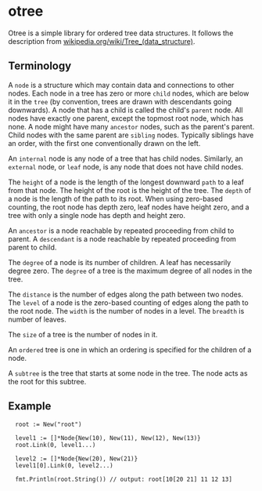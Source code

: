 # otree

Otree is a simple library for ordered tree data structures. It follows the
description from
[wikipedia.org/wiki/Tree_(data_structure)](https://en.wikipedia.org/wiki/Tree_(data_structure)).

## Terminology

A `node` is a structure which may contain data and connections to other nodes.
Each node in a tree has zero or more `child` nodes, which are below it in the
`tree` (by convention, trees are drawn with descendants going downwards). A node
that has a child is called the child's `parent` node. All nodes have exactly one
parent, except the topmost root node, which has none. A node might have many
`ancestor` nodes, such as the parent's parent. Child nodes with the same parent
are `sibling` nodes. Typically siblings have an order, with the first one
conventionally drawn on the left.

An `internal` node is any node of a tree that has child nodes. Similarly, an
`external` node, or `leaf` node, is any node that does not have child nodes.

The `height` of a node is the length of the longest downward `path` to a leaf
from that node. The height of the root is the height of the tree. The `depth` of
a node is the length of the path to its root. When using zero-based counting,
the root node has depth zero, leaf nodes have height zero, and a tree with only
a single node has depth and height zero.

An `ancestor` is a node reachable by repeated proceeding from child to parent.
A `descendant` is a node reachable by repeated proceeding from parent to child.

The `degree` of a node is its number of children. A leaf has necessarily degree
zero. The `degree` of a tree is the maximum degree of all nodes in the tree.

The `distance` is the number of edges along the path between two nodes.
The `level` of a node is the zero-based counting of edges along the path to the
root node. The `width` is the number of nodes in a level. The `breadth` is
number of leaves.

The `size` of a tree is the number of nodes in it.

An `ordered` tree is one in which an ordering is specified for the children of a
node.

A `subtree` is the tree that starts at some node in the tree. The node acts as the root for this subtree.

## Example

```
  root := New("root")

  level1 := []*Node{New(10), New(11), New(12), New(13)}
  root.Link(0, level1...)

  level2 := []*Node{New(20), New(21)}
  level1[0].Link(0, level2...)

  fmt.Println(root.String()) // output: root[10[20 21] 11 12 13]

```
